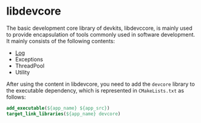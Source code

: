 # libdevcore

The basic development core library of devkits, libdevccore, is mainly used to provide encapsulation of tools commonly used in software development. It mainly consists of the following contents:

- [Log](./log.en.md)
- Exceptions
- ThreadPool
- Utility

After using the content in libdevcore, you need to add the `devcore` library to the executable dependency, which is represented in `CMakeLists.txt` as follows:

```cmake
add_executable(${app_name} ${app_src})
target_link_libraries(${app_name} devcore)
```

